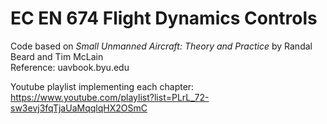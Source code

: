 # EC EN 674 Flight Dynamics Controls

Code based on *Small Unmanned Aircraft: Theory and Practice* by Randal Beard and Tim McLain  
Reference: uavbook.byu.edu

Youtube playlist implementing each chapter:
https://www.youtube.com/playlist?list=PLrL_72-sw3evj3fqTjaUaMqqlqHX2OSmC
